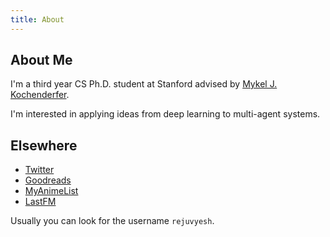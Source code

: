 ```yaml
---
title: About
---
```


## About Me

I'm a third year CS Ph.D. student at Stanford advised by [Mykel J. Kochenderfer](http://mykel.kochenderfer.com/).

I'm interested in applying ideas from deep learning to multi-agent systems.


## Elsewhere

- [Twitter](http://twitter.com/rejuvyesh)
- [Goodreads](http://goodreads.com/rejuvyesh)
- [MyAnimeList](http://myanimelist/profile/rejuvyesh)
- [LastFM](http://last.fm/user/rejuvyesh)

Usually you can look for the username `rejuvyesh`.
